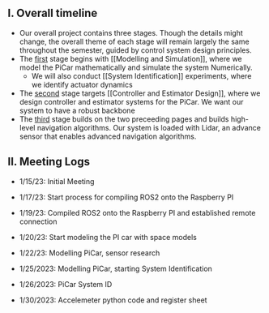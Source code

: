 
## I. Overall timeline

- Our overall project contains three stages. Though the details might change, the overall theme of each stage will remain largely the same throughout the semester, guided by control system design principles.
- The <ins>first</ins> stage begins with [[Modelling and Simulation]], where we model the PiCar mathematically and simulate the system Numerically. 
	- We will also conduct [[System Identification]] experiments, where we identify actuator dynamics
- The <ins>second</ins> stage targets [[Controller and Estimator Design]], where we design controller and estimator systems for the PiCar. We want our system to have a robust backbone
- The <ins>third</ins> stage builds on the two preceeding pages and builds high-level navigation algorithms. Our system is loaded with Lidar, an advance sensor that enables advanced navigation algorithms.

## II. Meeting Logs

- 1/15/23: Initial Meeting

- 1/17/23: Start process for compiling ROS2 onto the Raspberry PI

- 1/19/23: Compiled ROS2 onto the Raspberry PI and established remote connection

- 1/20/23: Start modeling the PI car with space models

* 1/22/23: Modelling PiCar, sensor research

* 1/25/2023: Modelling PiCar, starting System Identification

- 1/26/2023: PiCar System ID

- 1/30/2023: Accelemeter python code and register sheet





